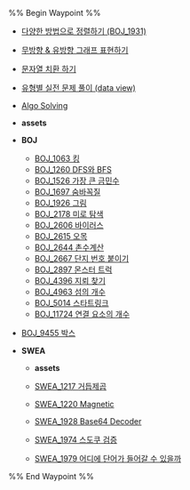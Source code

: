 %% Begin Waypoint %%
- [다양한 방법으로 정렬하기 (BOJ_1931)](./%EB%8B%A4%EC%96%91%ED%95%9C%20%EB%B0%A9%EB%B2%95%EC%9C%BC%EB%A1%9C%20%EC%A0%95%EB%A0%AC%ED%95%98%EA%B8%B0%20(BOJ_1931).md)
- [무방향 & 유방향 그래프 표현하기](./%EB%AC%B4%EB%B0%A9%ED%96%A5%20&%20%EC%9C%A0%EB%B0%A9%ED%96%A5%20%EA%B7%B8%EB%9E%98%ED%94%84%20%ED%91%9C%ED%98%84%ED%95%98%EA%B8%B0.md)
- [문자열 치환 하기](./%EB%AC%B8%EC%9E%90%EC%97%B4%20%EC%B9%98%ED%99%98%20%ED%95%98%EA%B8%B0.md)
- [유형별 실전 문제 풀이 (data view)](./%EC%9C%A0%ED%98%95%EB%B3%84%20%EC%8B%A4%EC%A0%84%20%EB%AC%B8%EC%A0%9C%20%ED%92%80%EC%9D%B4%20(data%20view).md)
- [Algo Solving](./Algo%20Solving.md)
- **assets**

- **BOJ**
	- [BOJ_1063 킹](./BOJ/BOJ_1063%20%ED%82%B9.md)
	- [BOJ_1260 DFS와 BFS](./BOJ/BOJ_1260%20DFS%EC%99%80%20BFS.md)
	- [BOJ_1526 가장 큰 금민수](./BOJ/BOJ_1526%20%EA%B0%80%EC%9E%A5%20%ED%81%B0%20%EA%B8%88%EB%AF%BC%EC%88%98.md)
	- [BOJ_1697 숨바꼭질](./BOJ/BOJ_1697%20%EC%88%A8%EB%B0%94%EA%BC%AD%EC%A7%88.md)
	- [BOJ_1926 그림](./BOJ/BOJ_1926%20%EA%B7%B8%EB%A6%BC.md)
	- [BOJ_2178 미로 탐색](./BOJ/BOJ_2178%20%EB%AF%B8%EB%A1%9C%20%ED%83%90%EC%83%89.md)
	- [BOJ_2606 바이러스](./BOJ/BOJ_2606%20%EB%B0%94%EC%9D%B4%EB%9F%AC%EC%8A%A4.md)
	- [BOJ_2615 오목](./BOJ/BOJ_2615%20%EC%98%A4%EB%AA%A9.md)
	- [BOJ_2644 촌수계산](./BOJ/BOJ_2644%20%EC%B4%8C%EC%88%98%EA%B3%84%EC%82%B0.md)
	- [BOJ_2667 단지 번호 붙이기](./BOJ/BOJ_2667%20%EB%8B%A8%EC%A7%80%20%EB%B2%88%ED%98%B8%20%EB%B6%99%EC%9D%B4%EA%B8%B0.md)
	- [BOJ_2897 몬스터 트럭](./BOJ/BOJ_2897%20%EB%AA%AC%EC%8A%A4%ED%84%B0%20%ED%8A%B8%EB%9F%AD.md)
	- [BOJ_4396 지뢰 찾기](./BOJ/BOJ_4396%20%EC%A7%80%EB%A2%B0%20%EC%B0%BE%EA%B8%B0.md)
	- [BOJ_4963 섬의 개수](./BOJ/BOJ_4963%20%EC%84%AC%EC%9D%98%20%EA%B0%9C%EC%88%98.md)
	- [BOJ_5014 스타트링크](./BOJ/BOJ_5014%20%EC%8A%A4%ED%83%80%ED%8A%B8%EB%A7%81%ED%81%AC.md)
	- [BOJ_11724 연결 요소의 개수](./BOJ/BOJ_11724%20%EC%97%B0%EA%B2%B0%20%EC%9A%94%EC%86%8C%EC%9D%98%20%EA%B0%9C%EC%88%98.md)
- [BOJ_9455 박스](./BOJ_9455%20%EB%B0%95%EC%8A%A4.md)
- **SWEA**
	- **assets**

	- [SWEA_1217 거듭제곱](./SWEA/SWEA_1217%20%EA%B1%B0%EB%93%AD%EC%A0%9C%EA%B3%B1.md)
	- [SWEA_1220 Magnetic](./SWEA/SWEA_1220%20Magnetic.md)
	- [SWEA_1928 Base64 Decoder](./SWEA/SWEA_1928%20Base64%20Decoder.md)
	- [SWEA_1974 스도쿠 검증](./SWEA/SWEA_1974%20%EC%8A%A4%EB%8F%84%EC%BF%A0%20%EA%B2%80%EC%A6%9D.md)
	- [SWEA_1979 어디에 단어가 들어갈 수 있을까](./SWEA/SWEA_1979%20%EC%96%B4%EB%94%94%EC%97%90%20%EB%8B%A8%EC%96%B4%EA%B0%80%20%EB%93%A4%EC%96%B4%EA%B0%88%20%EC%88%98%20%EC%9E%88%EC%9D%84%EA%B9%8C.md)

%% End Waypoint %%